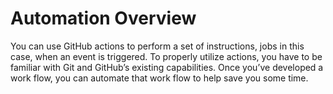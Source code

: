 # Automation Overview

You can use GitHub actions to perform a set of instructions, jobs in this case, when an event is triggered. To properly utilize actions, you have to be familiar with Git and GitHub’s existing capabilities. Once you’ve developed a work flow, you can automate that work flow to help save you some time.